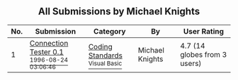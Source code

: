 ﻿<div align="center">

## All Submissions by Michael Knights

</div>

No.  | Submission | Category | By   | User Rating
---- | ---------- | -------- | ---- | -----------
1 | [Connection Tester 0\.1<br /><sup>1996-08-24 03:06:46</sup>](https://github.com/Planet-Source-Code/michael-knights-connection-tester-0-1__1-63708) | [Coding Standards<br /><sup>Visual Basic</sup>](../ByCategory/coding-standards__1-43.md) | Michael Knights | 4.7 (14 globes from 3 users)
